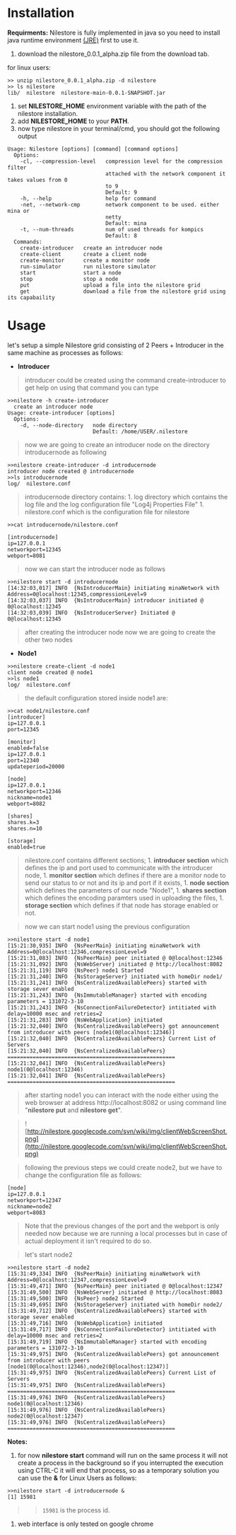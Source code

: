 # Installation #

**Requirments:** Nilestore is fully implemented in java so you need to install java runtime environment [(JRE)](http://java.com/) first to use it.

  1. download the nilestore\_0.0.1\_alpha.zip file from the download tab.

for linux users:
```
>> unzip nilestore_0.0.1_alpha.zip -d nilestore
>> ls nilestore
lib/  nilestore  nilestore-main-0.0.1-SNAPSHOT.jar
```

  1. set **NILESTORE\_HOME** environment variable with the path of the nilestore installation.
  1. add **NILESTORE\_HOME** to your **PATH**.
  1. now type nilestore in your terminal/cmd, you should got the following output
```
Usage: Nilestore [options] [command] [command options]
  Options:
    -cl, --compression-level   compression level for the compression filter
                               attached with the network component it takes values from 0
                               to 9
                               Default: 9
    -h, --help                 help for command
    -net, --network-cmp        network component to be used. either mina or
                               netty
                               Default: mina
    -t, --num-threads          num of used threads for kompics
                               Default: 8
  Commands:
    create-introducer   create an introducer node
    create-client       create a client node
    create-monitor      create a monitor node
    run-simulator       run nilestore simulator
    start               start a node
    stop                stop a node
    put                 upload a file into the nilestore grid
    get                 download a file from the nilestore grid using its capabaility

```
# Usage #

let's setup a simple Nilestore grid consisting of 2 Peers + Introducer
in the same machine as processes as follows:
  * **Introducer**
> introducer could be created using the command create-introducer to get help on using that command you can type
```
>>nilestore -h create-introducer
  create an introducer node
Usage: create-introducer [options]
  Options:
    -d, --node-directory   node directory
                           Default: /home/USER/.nilestore
```
> now we are going to create an introducer node on the directory introducernode as following
```
>>nilestore create-introducer -d introducernode
introducer node created @ introducernode
>>ls introducernode
log/  nilestore.conf
```
> introducernode directory contains:
    1. log directory which contains the log file and the log configuration file "Log4j Properties File"
    1. nilestore.conf which is the configuration file for nilestore
```
>>cat introducernode/nilestore.conf

[introducernode]
ip=127.0.0.1
networkport=12345
webport=8081
```

> now we can start the introducer node as follows
```
>>nilestore start -d introducernode
[14:32:03,017] INFO  {NsIntroducerMain} initiating minaNetwork with Address=0@localhost:12345,compressionLevel=9
[14:32:03,037] INFO  {NsIntroducerMain} introducer initiated @ 0@localhost:12345
[14:32:03,039] INFO  {NsIntroducerServer} Initiated @ 0@localhost:12345
```

> after creating the introducer node now we are going to create the other two nodes
  * **Node1**
```
>>nilestore create-client -d node1
client node created @ node1
>>ls node1
log/  nilestore.conf
```

> the default configuration stored inside node1 are:
```
>>cat node1/nilestore.conf
[introducer]
ip=127.0.0.1
port=12345

[monitor]
enabled=false
ip=127.0.0.1
port=12340
updateperiod=20000

[node]
ip=127.0.0.1
networkport=12346
nickname=node1
webport=8082

[shares]
shares.k=3
shares.n=10

[storage]
enabled=true

```

> nilestore.conf contains different sections;
    1. **introducer section** which defines the ip and port used to communicate with the introducer node,
    1. **monitor section** which defines if there are a monitor node to send our status to or not and its ip and port if it exists,
    1. **node section** which defines the parameters of our node "Node1",
    1. **shares section** which defines the encoding paramters used in uploading the files,
    1. **storage section** which defines if that node has storage enabled or not.

> now we can start node1 using the previous configuration
```
>>nilestore start -d node1
[15:21:30,935] INFO  {NsPeerMain} initiating minaNetwork with Address=0@localhost:12346,compressionLevel=9
[15:21:31,083] INFO  {NsPeerMain} peer initiated @ 0@localhost:12346
[15:21:31,092] INFO  {NsWebServer} initiated @ http://localhost:8082
[15:21:31,119] INFO  {NsPeer} node1 Started
[15:21:31,240] INFO  {NsStorageServer} initiated with homeDir node1/
[15:21:31,241] INFO  {NsCentralizedAvailablePeers} started with storage sever enabled 
[15:21:31,243] INFO  {NsImmutableManager} started with encoding parameters = 131072-3-10
[15:21:31,243] INFO  {NsConnectionFailureDetector} intitiated with delay=10000 msec and retries=2
[15:21:31,283] INFO  {NsWebApplication} initiated
[15:21:32,040] INFO  {NsCentralizedAvailablePeers} got announcement from introducer with peers [node1(0@localhost:12346)]
[15:21:32,040] INFO  {NsCentralizedAvailablePeers} Current List of Servers 
[15:21:32,040] INFO  {NsCentralizedAvailablePeers} =====================================================
[15:21:32,041] INFO  {NsCentralizedAvailablePeers} 	node1(0@localhost:12346)
[15:21:32,041] INFO  {NsCentralizedAvailablePeers} =====================================================
```
> after starting node1 you can interact with the node either using the web browser at address http://localhost:8082 or using command line "**nilestore put** and **nilestore get**".

> ![http://nilestore.googlecode.com/svn/wiki/img/clientWebScreenShot.png](http://nilestore.googlecode.com/svn/wiki/img/clientWebScreenShot.png)

> following the previous steps we could create node2, but we have to change the configuration file as follows:
```
[node]
ip=127.0.0.1
networkport=12347
nickname=node2
webport=8083
```

> Note that the previous changes of the port and the webport is only needed now because we are running a local processes but in case of actual deployment it isn't required to do so.

> let's start node2
```
>>nilestore start -d node2
[15:31:49,334] INFO  {NsPeerMain} initiating minaNetwork with Address=0@localhost:12347,compressionLevel=9
[15:31:49,471] INFO  {NsPeerMain} peer initiated @ 0@localhost:12347
[15:31:49,500] INFO  {NsWebServer} initiated @ http://localhost:8083
[15:31:49,500] INFO  {NsPeer} node2 Started
[15:31:49,695] INFO  {NsStorageServer} initiated with homeDir node2/
[15:31:49,712] INFO  {NsCentralizedAvailablePeers} started with storage sever enabled 
[15:31:49,716] INFO  {NsWebApplication} initiated
[15:31:49,717] INFO  {NsConnectionFailureDetector} intitiated with delay=10000 msec and retries=2
[15:31:49,719] INFO  {NsImmutableManager} started with encoding parameters = 131072-3-10
[15:31:49,975] INFO  {NsCentralizedAvailablePeers} got announcement from introducer with peers [node1(0@localhost:12346),node2(0@localhost:12347)]
[15:31:49,975] INFO  {NsCentralizedAvailablePeers} Current List of Servers 
[15:31:49,975] INFO  {NsCentralizedAvailablePeers} =====================================================
[15:31:49,976] INFO  {NsCentralizedAvailablePeers} 	node1(0@localhost:12346)
[15:31:49,976] INFO  {NsCentralizedAvailablePeers} 	node2(0@localhost:12347)
[15:31:49,976] INFO  {NsCentralizedAvailablePeers} =====================================================

```

**Notes:**
  1. for now **nilestore start** command will run on the same process it will not create a process in the background so if you interrupted the execution using CTRL-C it will end that process, so as a temporary solution you can use the **&** for Linux Users as follows:
```
>>nilestore start -d introducernode &
[1] 15981
```
> > `15981` is the process id.
  1. web interface is only tested on google chrome